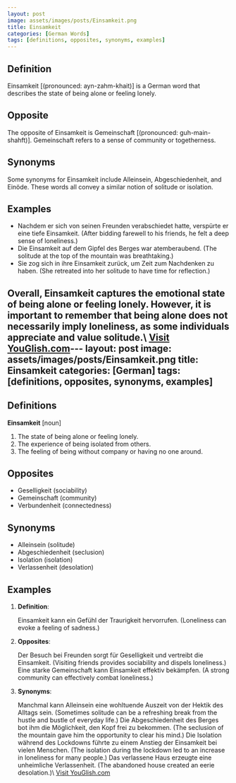 ```yaml
---
layout: post
image: assets/images/posts/Einsamkeit.png
title: Einsamkeit
categories: [German Words]
tags: [definitions, opposites, synonyms, examples]
---
```


## Definition
Einsamkeit [(pronounced: ayn-zahm-khait)] is a German word that describes the state of being alone or feeling lonely.

## Opposite
The opposite of Einsamkeit is Gemeinschaft [(pronounced: guh-main-shahft)]. Gemeinschaft refers to a sense of community or togetherness.

## Synonyms
Some synonyms for Einsamkeit include Alleinsein, Abgeschiedenheit, and Einöde. These words all convey a similar notion of solitude or isolation.

## Examples
- Nachdem er sich von seinen Freunden verabschiedet hatte, verspürte er eine tiefe Einsamkeit. (After bidding farewell to his friends, he felt a deep sense of loneliness.)
- Die Einsamkeit auf dem Gipfel des Berges war atemberaubend. (The solitude at the top of the mountain was breathtaking.)
- Sie zog sich in ihre Einsamkeit zurück, um Zeit zum Nachdenken zu haben. (She retreated into her solitude to have time for reflection.)

Overall, Einsamkeit captures the emotional state of being alone or feeling lonely. However, it is important to remember that being alone does not necessarily imply loneliness, as some individuals appreciate and value solitude.\ <a id="yg-widget-0" class="youglish-widget" data-query="Einsamkeit" data-lang="german" data-components="8412" data-auto-start="0" data-bkg-color="theme_light" data-title="How%20to%20pronounce%20Einsamkeit%20in%20German"  rel="nofollow" href="https://youglish.com">Visit YouGlish.com</a><script async src="https://youglish.com/public/emb/widget.js" charset="utf-8"></script>---
layout: post
image: assets/images/posts/Einsamkeit.png
title: Einsamkeit
categories: [German]
tags: [definitions, opposites, synonyms, examples]
---

## Definitions

**Einsamkeit** [noun]

1. The state of being alone or feeling lonely.
2. The experience of being isolated from others.
3. The feeling of being without company or having no one around.

## Opposites

- Geselligkeit (sociability)
- Gemeinschaft (community)
- Verbundenheit (connectedness)

## Synonyms

- Alleinsein (solitude)
- Abgeschiedenheit (seclusion)
- Isolation (isolation)
- Verlassenheit (desolation)

## Examples

1. **Definition**: 

   Einsamkeit kann ein Gefühl der Traurigkeit hervorrufen. (Loneliness can evoke a feeling of sadness.)
   
2. **Opposites**: 

   Der Besuch bei Freunden sorgt für Geselligkeit und vertreibt die Einsamkeit. (Visiting friends provides sociability and dispels loneliness.)
   Eine starke Gemeinschaft kann Einsamkeit effektiv bekämpfen. (A strong community can effectively combat loneliness.)

3. **Synonyms**: 

   Manchmal kann Alleinsein eine wohltuende Auszeit von der Hektik des Alltags sein. (Sometimes solitude can be a refreshing break from the hustle and bustle of everyday life.)
   Die Abgeschiedenheit des Berges bot ihm die Möglichkeit, den Kopf frei zu bekommen. (The seclusion of the mountain gave him the opportunity to clear his mind.)
   Die Isolation während des Lockdowns führte zu einem Anstieg der Einsamkeit bei vielen Menschen. (The isolation during the lockdown led to an increase in loneliness for many people.)
   Das verlassene Haus erzeugte eine unheimliche Verlassenheit. (The abandoned house created an eerie desolation.)\ <a id="yg-widget-0" class="youglish-widget" data-query="Einsamkeit" data-lang="german" data-components="8412" data-auto-start="0" data-bkg-color="theme_light" data-title="How%20to%20pronounce%20Einsamkeit%20in%20German"  rel="nofollow" href="https://youglish.com">Visit YouGlish.com</a><script async src="https://youglish.com/public/emb/widget.js" charset="utf-8"></script>